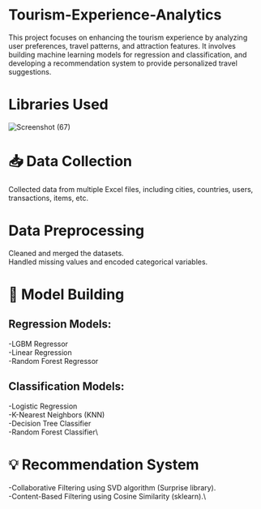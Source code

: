 # Tourism-Experience-Analytics
This project focuses on enhancing the tourism experience by analyzing user preferences, travel patterns, and attraction features.
It involves building machine learning models for regression and classification, and developing a recommendation system to provide personalized travel suggestions.
# Libraries Used
![Screenshot (67)](https://github.com/user-attachments/assets/2f5a5bbb-933e-4a87-aead-5d314c5a15e5)
# 📥 Data Collection
Collected data from multiple Excel files, including cities, countries, users, transactions, items, etc.
# Data Preprocessing
Cleaned and merged the datasets.\
Handled missing values and encoded categorical variables.
# 🤖 Model Building
## Regression Models:
-LGBM Regressor\
-Linear Regression\
-Random Forest Regressor
## Classification Models:
-Logistic Regression\
-K-Nearest Neighbors (KNN)\
-Decision Tree Classifier\
-Random Forest Classifier\
# 💡 Recommendation System
-Collaborative Filtering using SVD algorithm (Surprise library).\
-Content-Based Filtering using Cosine Similarity (sklearn).\
